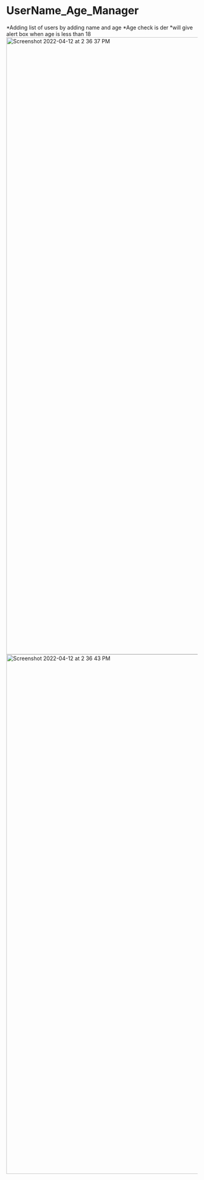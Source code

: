 # UserName_Age_Manager

*Adding list of users by adding name and age
*Age check is der
*will give alert box when age is less than 18
<img width="1620" alt="Screenshot 2022-04-12 at 2 36 37 PM" src="https://user-images.githubusercontent.com/25875427/162924112-6b4b3ddf-a5a1-42d3-a769-98a9ae7637e9.png">
<img width="1364" alt="Screenshot 2022-04-12 at 2 36 43 PM" src="https://user-images.githubusercontent.com/25875427/162924131-cf2c547c-9791-4ab9-909e-076780316b28.png">
